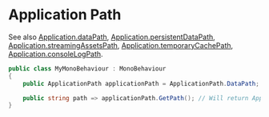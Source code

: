 # Application Path

See also [Application.dataPath](https://docs.unity3d.com/ScriptReference/Application-dataPath.html), [Application.persistentDataPath](https://docs.unity3d.com/ScriptReference/Application-persistentDataPath.html), [Application.streamingAssetsPath](https://docs.unity3d.com/ScriptReference/Application-streamingAssetsPath.html), [Application.temporaryCachePath](https://docs.unity3d.com/ScriptReference/Application-temporaryCachePath.html), [Application.consoleLogPath](https://docs.unity3d.com/ScriptReference/Application-consoleLogPath.html).

```csharp
public class MyMonoBehaviour : MonoBehaviour
{
    public ApplicationPath applicationPath = ApplicationPath.DataPath;

    public string path => applicationPath.GetPath(); // Will return Application.dataPath
}
```